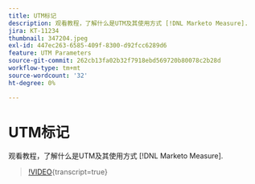 ```yaml
---
title: UTM标记
description: 观看教程，了解什么是UTM及其使用方式 [!DNL Marketo Measure].
jira: KT-11234
thumbnail: 347204.jpeg
exl-id: 447ec263-6585-409f-8300-d92fcc6289d6
feature: UTM Parameters
source-git-commit: 262cb13fa02b32f7918ebd569720b80078c2b28d
workflow-type: tm+mt
source-wordcount: '32'
ht-degree: 0%

---
```


# UTM标记

观看教程，了解什么是UTM及其使用方式 [!DNL Marketo Measure].

>[!VIDEO](https://video.tv.adobe.com/v/347204/?learn=on){transcript=true}
